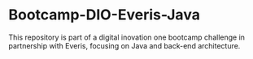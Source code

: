 # Bootcamp-DIO-Everis-Java
This repository is part of a digital inovation one bootcamp challenge in partnership with Everis, focusing on Java and back-end architecture.
